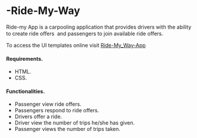 # -Ride-My-Way

Ride-my App is a carpooling application that provides drivers with the ability to create ride oﬀers  and passengers  to join available ride oﬀers. 

To access the UI templates online visit [Ride-My_Way-App](https://huxaiphaer.github.io/Tuvuge-UI-4/)

#### Requirements.
* HTML.
* CSS. 

#### Functionalities.
* Passenger view ride offers.
* Passengers respond to ride offers. 
* Drivers offer a ride.
* Driver view the number of trips he/she has given. 
* Passenger views the number of trips taken. 
